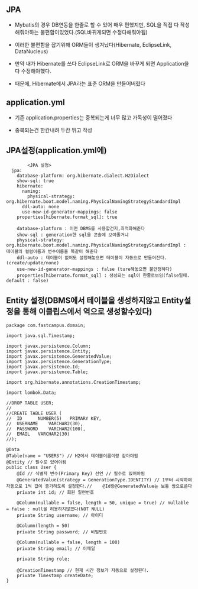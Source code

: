 ## JPA

- Mybatis의 경우 DB연동을 한줄로 할 수 있어 매우 편했지만, SQL을 직접 다 작성해줘야하는 불편함이있었다.(SQL바뀌게되면 수정다해줘야됨)

- 이러한 불편함을 잡기위해 ORM들이 생겨났다(Hibernate, EclipseLink, DataNucleus)

- 만약 내가 Hibernate를 쓰다 EclipseLink로 ORM을 바꾸게 되면 Application을 다 수정해야했다.

- 때문에, Hibernate에서 JPA라는 표준 ORM을 만들어버렸다

## application.yml

- 기존 application.properties는 중복되는게 너무 많고 가독성이 떨어졌다

- 중복되는건 한칸내려 두칸 뛰고 작성

## JPA설정(application.yml에)

```shell
		<JPA 설정>
  jpa:
    database-platform: org.hibernate.dialect.H2Dialect
    show-sql: true
    hibernate:
      naming:
        physical-strategy: org.hibernate.boot.model.naming.PhysicalNamingStrategyStandardImpl
      ddl-auto: none
      use-new-id-generator-mappings: false
    properties[hibernate.format_sql]: true
```

```shell
	database-platform : 어떤 DBMS를 사용할건지,최적화해준다
	show-sql : generation한 sql을 콘솔에 보여줄거냐
	physical-strategy: org.hibernate.boot.model.naming.PhysicalNamingStrategyStandardImpl : 테이블의 컬럼이름과 변수이름을 똑같이 해준다
	ddl-auto : 테이블이 없어도 설정해놓으면 테이블이 자동으로 만들어진다. (create/update/none)
	use-new-id-generator-mappings : false (ture해놓으면 불안정하다)
	properties[hibernate.format_sql] : 생성되는 sql이 한줄로보임(false일때. default : false)
```
## Entity 설정(DBMS에서 테이블을 생성하지않고 Entity설정을 통해 이클립스에서 역으로 생성할수있다)

```shell
package com.fastcampus.domain;

import java.sql.Timestamp;

import javax.persistence.Column;
import javax.persistence.Entity;
import javax.persistence.GeneratedValue;
import javax.persistence.GenerationType;
import javax.persistence.Id;
import javax.persistence.Table;

import org.hibernate.annotations.CreationTimestamp;

import lombok.Data;

//DROP TABLE USER;
//
//CREATE TABLE USER (
//	ID 		NUMBER(5) 	PRIMARY KEY,
//	USERNAME 	VARCHAR2(30),
//	PASSWORD 	VARCHAR2(100),
//	EMAIL 	VARCHAR2(30)
//);

@Data
@Table(name = "USERS") // H2에서 테이블이름이랑 같아야됨
@Entity // 필수로 있어야됨
public class User {
	@Id // 식별자 변수(Primary Key) 선언 // 필수로 있어야됨
	@GeneratedValue(strategy = GenerationType.IDENTITY) // 1부터 시작하여 자동으로 1씩 값이 증가하도록 설정한다.// 	@Id랑@GeneratedValue는 보통 쌍으로쓴다
	private int id; // 회원 일련번호
	
	@Column(nullable = false, length = 50, unique = true) // nullable = false : null을 허용하지않겠다(NOT NULL)
	private String username; // 아이디
	
	@Column(length = 50)
	private String password; // 비밀번호
	
	@Column(nullable = false, length = 100)
	private String email; // 이메일
	
	private String role;
	
	@CreationTimestamp // 현재 시간 정보가 자동으로 설정된다.
	private Timestamp createDate;
}
```
